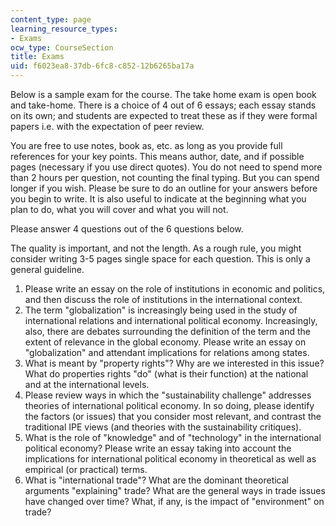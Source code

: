 ```yaml
---
content_type: page
learning_resource_types:
- Exams
ocw_type: CourseSection
title: Exams
uid: f6023ea8-37db-6fc8-c852-12b6265ba17a
---
```


Below is a sample exam for the course. The take home exam is open book and take-home. There is a choice of 4 out of 6 essays; each essay stands on its own; and students are expected to treat these as if they were formal papers i.e. with the expectation of peer review.

You are free to use notes, book as, etc. as long as you provide full references for your key points. This means author, date, and if possible pages (necessary if you use direct quotes). You do not need to spend more than 2 hours per question, not counting the final typing. But you can spend longer if you wish. Please be sure to do an outline for your answers before you begin to write. It is also useful to indicate at the beginning what you plan to do, what you will cover and what you will not.

Please answer 4 questions out of the 6 questions below.

The quality is important, and not the length. As a rough rule, you might consider writing 3-5 pages single space for each question. This is only a general guideline.

1.  Please write an essay on the role of institutions in economic and politics, and then discuss the role of institutions in the international context.
2.  The term "globalization" is increasingly being used in the study of international relations and international political economy. Increasingly, also, there are debates surrounding the definition of the term and the extent of relevance in the global economy. Please write an essay on "globalization" and attendant implications for relations among states.
3.  What is meant by "property rights"? Why are we interested in this issue?  
    What do properties rights "do" (what is their function) at the national and at the international levels.
4.  Please review ways in which the "sustainability challenge" addresses theories of international political economy. In so doing, please identify the factors (or issues) that you consider most relevant, and contrast the traditional IPE views (and theories with the sustainability critiques).
5.  What is the role of "knowledge" and of "technology" in the international political economy? Please write an essay taking into account the implications for international political economy in theoretical as well as empirical (or practical) terms.
6.  What is "international trade"? What are the dominant theoretical arguments "explaining" trade? What are the general ways in trade issues have changed over time? What, if any, is the impact of "environment" on trade?